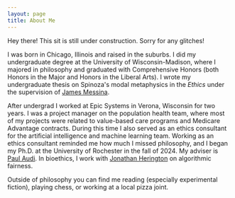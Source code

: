 ```yaml
---
layout: page
title: About Me
---
```


<p class="message">
  Hey there! This sit is still under construction. Sorry for any glitches!
</p>

I was born in Chicago, Illinois and raised in the suburbs. I did my undergraduate degree at the University of Wisconsin-Madison, where I majored in philosophy and graduated with Comprehensive Honors (both Honors in the Major and Honors in the Liberal Arts). I wrote my undergraduate thesis on Spinoza's modal metaphysics in the *Ethics* under the supervision of [James Messina](https://sites.google.com/a/wisc.edu/james-messina).

After undergrad I worked at Epic Systems in Verona, Wisconsin for two years. I was a project manager on the population health team, where most of my projects were related to value-based care programs and Medicare Advantage contracts. During this time I also served as an ethics consultant for the artificial intelligence and machine learning team. Working as an ethics consultant reminded me how much I missed philosophy, and I began my Ph.D. at the University of Rochester in the fall of 2024. My adviser is [Paul Audi](https://www.sas.rochester.edu/phl/people/faculty/audi_paul/index.html). In bioethics, I work with [Jonathan Herington](https://jherington.com/index.php) on algorithmic fairness.

Outside of philosophy you can find me reading (especially experimental fiction), playing chess, or working at a local pizza joint. 